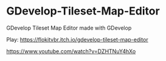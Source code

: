 # GDevelop-Tileset-Map-Editor
GDevelop Tileset Map Editor made with GDevelop

Play: https://flokitvbr.itch.io/gdevelop-tileset-map-editor

https://www.youtube.com/watch?v=DZHTNuY4hXo
